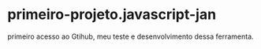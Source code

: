 # primeiro-projeto.javascript-jan
primeiro acesso ao Gtihub, meu teste e desenvolvimento dessa ferramenta.
